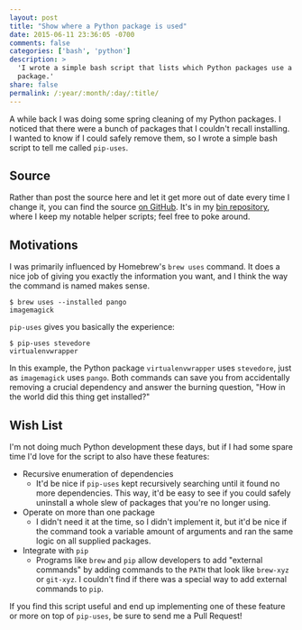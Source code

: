 ```yaml
---
layout: post
title: "Show where a Python package is used"
date: 2015-06-11 23:36:05 -0700
comments: false
categories: ['bash', 'python']
description: >
  'I wrote a simple bash script that lists which Python packages use a given
  package.'
share: false
permalink: /:year/:month/:day/:title/
---
```


A while back I was doing some spring cleaning of my Python packages. I noticed
that there were a bunch of packages that I couldn't recall installing. I wanted
to know if I could safely remove them, so I wrote a simple bash script to tell
me called `pip-uses`.

<!-- more -->

## Source

Rather than post the source here and let it get more out of date every time I
change it, you can find the source [on GitHub][pip-uses-github]. It's in my [bin
repository][bin-github], where I keep my notable helper scripts; feel free to
poke around.


## Motivations

I was primarily influenced by Homebrew's `brew uses` command. It does a nice job
of giving you exactly the information you want, and I think the way the command
is named makes sense.

```plain Homebrew: brew uses
$ brew uses --installed pango
imagemagick
```

`pip-uses` gives you basically the experience:

```plain Pip: pip-uses
$ pip-uses stevedore
virtualenvwrapper
```

In this example, the Python package `virtualenvwrapper` uses `stevedore`, just
as `imagemagick` uses `pango`. Both commands can save you from accidentally
removing a crucial dependency and answer the burning question, "How in the world
did this thing get installed?"


## Wish List

I'm not doing much Python development these days, but if I had some spare time
I'd love for the script to also have these features:

- Recursive enumeration of dependencies
  - It'd be nice if `pip-uses` kept recursively searching until it found no more
    dependencies. This way, it'd be easy to see if you could safely uninstall a
    whole slew of packages that you're no longer using.
- Operate on more than one package
  - I didn't need it at the time, so I didn't implement it, but it'd be nice if
    the command took a variable amount of arguments and ran the same logic on
    all supplied packages.
- Integrate with `pip`
  - Programs like `brew` and `pip` allow developers to add "external commands"
    by adding commands to the `PATH` that look like `brew-xyz` or `git-xyz`. I
    couldn't find if there was a special way to add external commands to `pip`.

If you find this script useful and end up implementing one of these feature or
more on top of `pip-uses`, be sure to send me a Pull Request!



[pip-uses-github]: https://github.com/jez/bin/blob/master/pip-uses
[bin-github]: https://github.com/jez/bin

